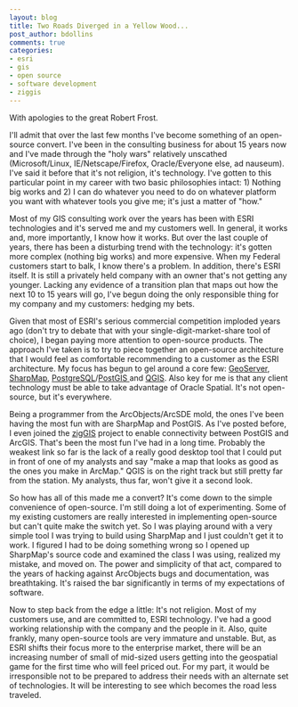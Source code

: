 ```yaml
---
layout: blog
title: Two Roads Diverged in a Yellow Wood...
post_author: bdollins
comments: true
categories:
- esri
- gis
- open source
- software development
- ziggis
---
```


With apologies to the great Robert Frost.

I'll admit that over the last few months I've become something of an open-source convert. I've been in the consulting business for about 15 years now and I've made through the "holy wars" relatively unscathed (Microsoft/Linux, IE/Netscape/Firefox, Oracle/Everyone else, ad nauseum). I've said it before that it's not religion, it's technology. I've gotten to this particular point in my career with two basic philosophies intact: 1) Nothing big works and 2) I can do whatever you need to do on whatever platform you want with whatever tools you give me; it's just a matter of "how."

Most of my GIS consulting work over the years has been with ESRI technologies and it's served me and my customers well. In general, it works and, more importantly, I know how it works. But over the last couple of years, there has been a disturbing trend with the technology: it's gotten more complex (nothing big works) and more expensive. When my Federal customers start to balk, I know there's a problem. In addition, there's ESRI itself. It is still a privately held company with an owner that's not getting any younger. Lacking any evidence of a transition plan that maps out how the next 10 to 15 years will go, I've begun doing the only responsible thing for my company and my customers: hedging my bets.

Given that most of ESRI's serious commercial competition imploded years ago (don't try to debate that with your single-digit-market-share tool of choice), I began paying more attention to open-source products. The approach I've taken is to try to piece together an open-source architecture that I would feel as comfortable recommending to a customer as the ESRI architecture. My focus has begun to gel around a core few: <a href="http://docs.codehaus.org/display/GEOS/Home">GeoServer</a>, <a href="http://www.codeplex.com/Wiki/View.aspx?ProjectName=SharpMap">SharpMap</a>, <a href="http://www.postgresql.org/">PostgreSQL</a>/<a href="http://postgis.refractions.net/">PostGIS </a>and <a href="http://qgis.org/">QGIS</a>. Also key for me is that any client technology must be able to take advantage of Oracle Spatial. It's not open-source, but it's everywhere.

Being a programmer from the ArcObjects/ArcSDE mold, the ones I've been having the most fun with are SharpMap and PostGIS. As I've posted before, I even joined the <a href="http://code.google.com/p/ziggis/">zigGIS</a> project to enable connectivity between PostGIS and ArcGIS. That's been the most fun I've had in a long time. Probably the weakest link so far is the lack of a really good desktop tool that I could put in front of one of my analysts and say "make a map that looks as good as the ones you make in ArcMap." QGIS is on the right track but still pretty far from the station. My analysts, thus far, won't give it a second look.

So how has all of this made me a convert? It's come down to the simple convenience of open-source. I'm still doing a lot of experimenting. Some of my existing customers are really interested in implementing open-source but can't quite make the switch yet. So I was playing around with a very simple tool I was trying to build using SharpMap and I just couldn't get it to work. I figured I had to be doing something wrong so I opened up SharpMap's source code and examined the class I was using, realized my mistake, and moved on. The power and simplicity of that act, compared to the years of hacking against ArcObjects bugs and documentation, was breathtaking. It's raised the bar significantly in terms of my expectations of software.

Now to step back from the edge a little: It's not religion. Most of my customers use, and are committed to, ESRI technology. I've had a good working relationship with the company and the people in it. Also, quite frankly, many open-source tools are very immature and unstable. But, as ESRI shifts their focus more to the enterprise market, there will be an increasing number of small of mid-sized users getting into the geospatial game for the first time who will feel priced out. For my part, it would be irresponsible not to be prepared to address their needs with an alternate set of technologies. It will be interesting to see which becomes the road less traveled.